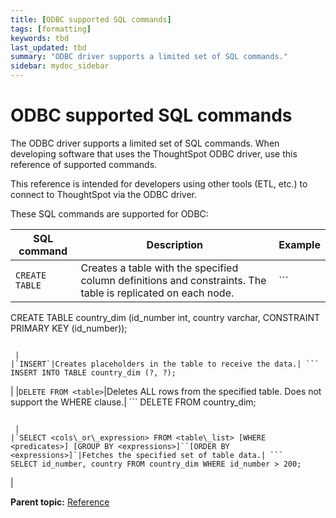 ```yaml
---
title: [ODBC supported SQL commands]
tags: [formatting]
keywords: tbd
last_updated: tbd
summary: "ODBC driver supports a limited set of SQL commands."
sidebar: mydoc_sidebar
---
```

# ODBC supported SQL commands

The ODBC driver supports a limited set of SQL commands. When developing software that uses the ThoughtSpot ODBC driver, use this reference of supported commands.

This reference is intended for developers using other tools (ETL, etc.) to connect to ThoughtSpot via the ODBC driver.

These SQL commands are supported for ODBC:

|SQL command|Description|Example|
|-----------|-----------|-------|
|`CREATE TABLE`|Creates a table with the specified column definitions and constraints. The table is replicated on each node.| ```
CREATE TABLE country_dim (id_number int, country varchar, CONSTRAINT PRIMARY KEY (id_number));
```

 |
|`INSERT`|Creates placeholders in the table to receive the data.| ```
INSERT INTO TABLE country_dim (?, ?);
```

 |
|`DELETE FROM <table>`|Deletes ALL rows from the specified table. Does not support the WHERE clause.| ```
DELETE FROM country_dim;
```

 |
|`SELECT <cols\_or\_expression> FROM <table\_list> [WHERE <predicates>] [GROUP BY <expressions>]``[ORDER BY <expressions>]`|Fetches the specified set of table data.| ```
SELECT id_number, country FROM country_dim WHERE id_number > 200;
```

 |

**Parent topic:** [Reference](../../data_integration/reference/intro_reference.html)
